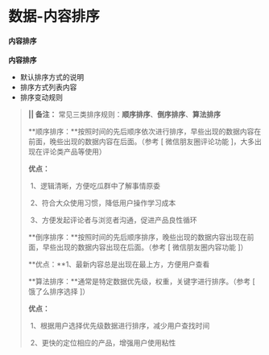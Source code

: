# 数据-内容排序

#### 内容排序

**内容排序**

- 默认排序方式的说明
- 排序方式列表内容
- 排序变动规则

> **||   备注：** 常见三类排序规则：**顺序排序**、**倒序排序**、**算法排序**
>
> **顺序排序：**按照时间的先后顺序依次进行排序，早些出现的数据内容在前面，晚些出现的数据内容在后面。（参考 [ 微信朋友圈评论功能 ]，大多出现在评论类产品等使用）
>
> **优点：**
>
> ​	1、逻辑清晰，方便吃瓜群中了解事情原委
>
> ​	2、符合大众使用习惯，降低用户操作学习成本
>
> ​	3、方便发起评论者与浏览者沟通，促进产品良性循环
>
> **倒序排序：**按照时间的先后顺序排序，晚些出现的数据内容出现在前面，早些出现的数据内容出现在后面。（参考 [ 微信朋友圈内容功能 ]）
>
>  **优点：**1、最新内容总是出现在最上方，方便用户查看
>
> **算法排序：**通常是特定数据优先级，权重，关键字进行排序。（参考 [ 饿了么排序选择 ]）
>
> **优点：**
>
> ​	1、根据用户选择优先级数据进行排序，减少用户查找时间
>
> ​	2、更快的定位相应的产品，增强用户使用粘性